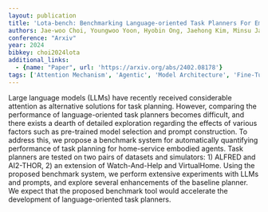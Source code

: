 ```yaml
---
layout: publication
title: 'Lota-bench: Benchmarking Language-oriented Task Planners For Embodied Agents'
authors: Jae-woo Choi, Youngwoo Yoon, Hyobin Ong, Jaehong Kim, Minsu Jang
conference: "Arxiv"
year: 2024
bibkey: choi2024lota
additional_links:
  - {name: "Paper", url: 'https://arxiv.org/abs/2402.08178'}
tags: ['Attention Mechanism', 'Agentic', 'Model Architecture', 'Fine-Tuning', 'Prompting']
---
```

Large language models (LLMs) have recently received considerable attention as
alternative solutions for task planning. However, comparing the performance of
language-oriented task planners becomes difficult, and there exists a dearth of
detailed exploration regarding the effects of various factors such as
pre-trained model selection and prompt construction. To address this, we
propose a benchmark system for automatically quantifying performance of task
planning for home-service embodied agents. Task planners are tested on two
pairs of datasets and simulators: 1) ALFRED and AI2-THOR, 2) an extension of
Watch-And-Help and VirtualHome. Using the proposed benchmark system, we perform
extensive experiments with LLMs and prompts, and explore several enhancements
of the baseline planner. We expect that the proposed benchmark tool would
accelerate the development of language-oriented task planners.
